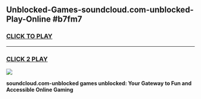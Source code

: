 
## Unblocked-Games-soundcloud.com-unblocked-Play-Online #b7fm7
<h3>
<a href="https://news.freeplayer.one?title=soundcloud.com-unblocked&ref=3">CLICK TO PLAY</a></h3>
<hr>

<h3>
<a href="https://news.freeplayer.one?title=soundcloud.com-unblocked&ref=3">CLICK 2 PLAY</a>
  
</h3>

<a href="https://news.freeplayer.one?title=soundcloud.com-unblocked&ref=3"><img src="https://clearcache.store/games.png"></a>


**soundcloud.com-unblocked games unblocked: Your Gateway to Fun and Accessible Online Gaming**
